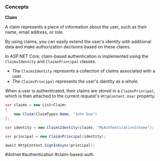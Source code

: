 
### Concepts

**Claim**

A claim represents a piece of information about the user, such as their name, email address, or role.

By using claims, you can easily extend the user's identity with additional data and make authorization decisions based on these claims.

In ASP.NET Core, claim-based authentication is implemented using the `ClaimsIdentity` and `ClaimsPrincipal` classes.
*  The `ClaimsIdentity` represents a collection of claims associated with a user.
* The `ClaimsPrincipal` represents the user's identity as a whole.

When a user is authenticated, their claims are stored in a `ClaimsPrincipal`, which is then attached to the current request's `HttpContent.User` property.

```csharp
var claims = new List<Claim>
{ 
	new Claim(ClaimTypes.Name, "John Doe")
};

var identity = new ClaimsIdentity(claims, "MyAuthenticationScheme");

var principal = new ClaimsPrincipal(identity);

await HttpContext.SignInAsync(principal);
```

#dotnet #authentication #claim-based-auth
